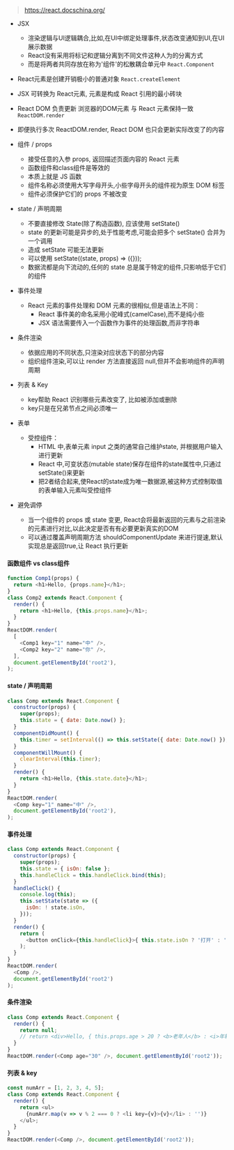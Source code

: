 > https://react.docschina.org/
- JSX
  - 渲染逻辑与UI逻辑耦合,比如,在UI中绑定处理事件,状态改变通知到UI,在UI展示数据
  - React没有采用将标记和逻辑分离到不同文件这种人为的分离方式
  - 而是将两者共同存放在称为'组件'的松散耦合单元中 `React.Component`
- React元素是创建开销极小的普通对象 `React.createElement`
- JSX 可转换为 React元素, 元素是构成 React 引用的最小砖块
- React DOM 负责更新 浏览器的DOM元素 与 React 元素保持一致 `ReactDOM.render`
- 即便执行多次 ReactDOM.render, React DOM 也只会更新实际改变了的内容
- 组件 / props
  - 接受任意的入参 props, 返回描述页面内容的 React 元素
  - 函数组件和class组件是等效的
  - 本质上就是 JS 函数
  - 组件名称必须使用大写字母开头,小些字母开头的组件视为原生 DOM 标签
  - 组件必须保护它们的 props 不被改变
- state / 声明周期
  - 不要直接修改 State(除了构造函数), 应该使用 setState()
  - state 的更新可能是异步的,处于性能考虑,可能会把多个 setState() 合并为一个调用
  - 造成 setState 可能无法更新
  - 可以使用 setState((state, props) => ({}));
  - 数据流都是向下流动的,任何的 state 总是属于特定的组件,只影响低于它们的组件
- 事件处理
  - React 元素的事件处理和 DOM 元素的很相似,但是语法上不同：
    - React 事件美的命名采用小驼峰式(camelCase),而不是纯小些
    - JSX 语法需要传入一个函数作为事件的处理函数,而非字符串
- 条件渲染
  - 依据应用的不同状态,只渲染对应状态下的部分内容
  - 组织组件渲染,可以让 render 方法直接返回 null,但并不会影响组件的声明周期
- 列表 & Key
  - key帮助 React 识别哪些元素改变了, 比如被添加或删除
  - key只是在兄弟节点之间必须唯一
- 表单
  - 受控组件：
    - HTML 中,表单元素 input 之类的通常自己维护state, 并根据用户输入进行更新
    - React 中,可变状态(mutable state)保存在组件的state属性中,只通过setState()来更新
    - 把2者结合起来,使React的state成为唯一数据源,被这种方式控制取值的表单输入元素叫受控组件

- 避免调停
  - 当一个组件的 props 或 state 变更, React会将最新返回的元素与之前渲染的元素进行对比,以此决定是否有有必要更新真实的DOM
  - 可以通过覆盖声明周期方法 shouldComponentUpdate 来进行提速,默认实现总是返回true,让 React 执行更新




#### 函数组件 vs class组件
```js
function Comp1(props) {
  return <h1>Hello, {props.name}</h1>;
}
class Comp2 extends React.Component {
  render() {
    return <h1>Hello, {this.props.name}</h1>;
  }
}
ReactDOM.render(
  [
    <Comp1 key="1" name="中" />,
    <Comp2 key="2" name="你" />,
  ],
  document.getElementById('root2'),
);
```

#### state / 声明周期
```js
class Comp extends React.Component {
  constructor(props) {
    super(props);
    this.state = { date: Date.now() };
  }
  componentDidMount() {
    this.timer = setInterval(() => this.setState({ date: Date.now() }), 1000);
  }
  componentWillMount() {
    clearInterval(this.timer);
  }
  render() {
    return <h1>Hello, {this.state.date}</h1>;
  }
}
ReactDOM.render(
  <Comp key="1" name="中" />,
  document.getElementById('root2'),
);
```

#### 事件处理
```js
class Comp extends React.Component {
  constructor(props) {
    super(props);
    this.state = { isOn: false };
    this.handleClick = this.handleClick.bind(this);
  }
  handleClick() {
    console.log(this);
    this.setState(state => ({
      isOn: ! state.isOn,
    }));
  }
  render() {
    return (
      <button onClick={this.handleClick}>{ this.state.isOn ? '打开' : '关闭' }</button>
    );
  }
}
ReactDOM.render(
  <Comp />,
  document.getElementById('root2')
);
```

#### 条件渲染
```js
class Comp extends React.Component {
  render() {
    return null;
    // return <div>Hello, { this.props.age > 20 ? <b>老年人</b> : <i>年轻人</i> }</div>
  }
}
ReactDOM.render(<Comp age="30" />, document.getElementById('root2'));
```

#### 列表 & key
```js
const numArr = [1, 2, 3, 4, 5];
class Comp extends React.Component {
  render() {
    return <ul>
      {numArr.map(v => v % 2 === 0 ? <li key={v}>{v}</li> : '')}
    </ul>;
  }
}
ReactDOM.render(<Comp />, document.getElementById('root2'));
```